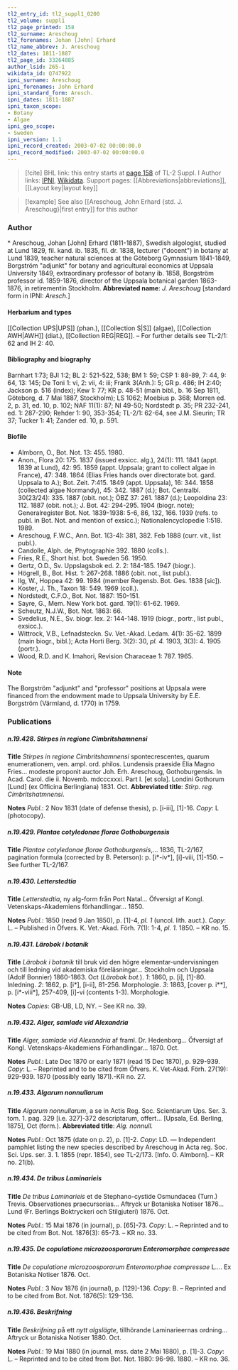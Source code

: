 ```yaml
---
tl2_entry_id: tl2_suppl1_0200
tl2_volume: suppl1
tl2_page_printed: 158
tl2_surname: Areschoug
tl2_forenames: Johan [John] Erhard
tl2_name_abbrev: J. Areschoug
tl2_dates: 1811-1887
tl2_page_id: 33264885
author_lsid: 265-1
wikidata_id: Q747922
ipni_surname: Areschoug
ipni_forenames: John Erhard
ipni_standard_form: Aresch.
ipni_dates: 1811-1887
ipni_taxon_scope: 
- Botany
- Algae
ipni_geo_scope: 
- Sweden
ipni_version: 1.1
ipni_record_created: 2003-07-02 00:00:00.0
ipni_record_modified: 2003-07-02 00:00:00.0
---
```


> [!cite] BHL link: this entry starts at [page 158](https://www.biodiversitylibrary.org/page/33264885) of TL-2 Suppl. I
> Author links: [IPNI](https://www.ipni.org/a/265-1), [Wikidata](https://www.wikidata.org/wiki/Q747922). Support pages: [[Abbreviations|abbreviations]], [[Layout key|layout key]]

> [!example] See also [[Areschoug, John Erhard {std. J. Areschoug}|first entry]] for this author

### Author

\* Areschoug, Johan \[John\] Erhard (1811-1887), Swedish algologist, studied at Lund 1829, fil. kand. ib. 1835, fil. dr. 1838, lecturer ("docent") in botany at Lund 1839, teacher natural sciences at the Göteborg Gymnasium 1841-1849, Borgström "adjunkt" for botany and agricultural economics at Uppsala University 1849, extraordinary professor of botany ib. 1858, Borgström professor id. 1859-1876, director of the Uppsala botanical garden 1863-1876, in retirementin Stockholm. 
**Abbreviated name**: *J. Areschoug* \[standard form in IPNI: *Aresch.*\]

#### Herbarium and types

[[Collection UPS|UPS]] (phan.), [[Collection S|S]] (algae), [[Collection AWH|AWH]] (diat.), [[Collection REG|REG]]. – For further details see TL-2/1: 62 and IH 2: 40.

#### Bibliography and biography

Barnhart 1:73; BJI 1:2; BL 2: 521-522, 538; BM 1: 59; CSP 1: 88-89, 7: 44, 9: 64, 13: 145; De Toni 1: vi, 2: vii, 4: iii; Frank 3(Anh.): 5; GR p. 486; IH 2:40; Jackson p. 516 (index); Kew 1: 77; KR p. 48-51 (main bibl., b. 16 Sep 1811, Göteborg, d. 7 Mai 1887, Stockholm); LS 1062; Moebius p. 368; Morren ed. 2, p. 31, ed. 10, p. 102; NAF 11(1): 87; NI 49-50; Nordstedt p. 35; PR 232-241, ed. 1: 287-290; Rehder 1: 90, 353-354; TL-2/1: 62-64, see J.M. Sieurin; TR 37; Tucker 1: 41; Zander ed. 10, p. 591.

#### Biofile

- Almborn, O., Bot. Not. 13: 455. 1980.
- Anon., Flora 20: 175. 1837 (issued exsicc. alg.), 24(1): 111. 1841 (appt. 1839 at Lund), 42: 95. 1859 (appt. Uppsala; grant to collect algae in France), 47: 348. 1864 (Elias Fries hands over directorate bot. gard. Uppsala to A.); Bot. Zeit. 7:415. 1849 (appt. Uppsala), 16: 344. 1858 (collected algae Normandy), 45: 342. 1887 (d.); Bot. Centralbl. 30(23/24): 335. 1887 (obit. not.); ÖBZ 37: 261. 1887 (d.); Leopoldina 23: 112. 1887 (obit. not.); J. Bot. 42: 294-295. 1904 (biogr. note); Generalregister Bot. Not. 1839-1938: 5-6, 86, 132, 166. 1939 (refs. to publ. in Bot. Not. and mention of exsicc.); Nationalencyclopedie 1:518. 1989.
- Areschoug, F.W.C., Ann. Bot. 1(3-4): 381, 382. Feb 1888 (curr. vit., list publ.).
- Candolle, Alph. de, Phytographie 392. 1880 (colls.).
- Fries, R.E., Short hist. bot. Sweden 56. 1950.
- Gertz, O.D., Sv. Uppslagsbok ed. 2. 2: 184-185. 1947 (biogr.).
- Högrell, B., Bot. Hist. 1: 267-268. 1886 (obit. not., list publ.).
- Ilg, W., Hoppea 42: 99. 1984 (member Regensb. Bot. Ges. 1838 \[sic\]).
- Koster, J. Th., Taxon 18: 549. 1969 (coll.).
- Nordstedt, C.F.O., Bot. Not. 1887: 150-151.
- Sayre, G., Mem. New York bot. gard. 19(1): 61-62. 1969.
- Scheutz, N.J.W., Bot. Not. 1863: 66.
- Svedelius, N.E., Sv. biogr. lex. 2: 144-148. 1919 (biogr., portr., list publ., exsicc.).
- Wittrock, V.B., Lefnadsteckn. Sv. Vet.-Akad. Ledam. 4(1): 35-62. 1899 (main biogr., bibl.); Acta Horti Berg. 3(2): 30, *pl. 4.* 1903, 3(3): 4. 1905 (portr.).
- Wood, R.D. and K. Imahori, Revision Characeae 1: 787. 1965.

#### Note

The Borgström "adjunkt" and "professor" positions at Uppsala were financed from the endowment made to Uppsala University by E.E. Borgström (Värmland, d. 1770) in 1759.

### Publications

##### n.19.428. Stirpes in regione Cimbritshamnensi

**Title**
*Stirpes in regione Cimbritshamnensi* spontecrescentes, quarum enumerationem, ven. ampl. ord. philos. Lundensis praeside Elia Magno Fries... modeste proponit auctor Joh. Erh. Areschoug, Gothoburgensis. In Acad. Carol. die ii. Novemb. mdcccxxxi. Part I. \[et sola\]. Londini Gothorum \[Lund\] (ex Officina Berlingiana) 1831. Oct.
**Abbreviated title**: *Stirp. reg. Cimbritshatmnensi*.

**Notes**
*Publ*.: 2 Nov 1831 (date of defense thesis), p. \[i-iii\], \[1\]-16. *Copy*: L (photocopy).

##### n.19.429. Plantae cotyledonae florae Gothoburgensis

**Title**
*Plantae cotyledonae florae Gothoburgensis*,... 1836, TL-2/167, pagination formula (corrected by B. Peterson): p. \[i\*-iv\*\], \[i\]-viii, \[1\]-150. – See further TL-2/167.

##### n.19.430. Letterstedtia

**Title**
*Letterstedtia*, ny alg-form från Port Natal... Öfversigt af Kongl. Vetenskaps-Akademiens förhandlingar... 1850.

**Notes**
*Publ*.: 1850 (read 9 Jan 1850), p. \[1\]-4, *pl. 1* (uncol. lith. auct.). *Copy*: L. – Published in Öfvers. K. Vet.-Akad. Förh. 7(1): 1-4, *pl. 1.* 1850. – KR no. 15.

##### n.19.431. Lärobok i botanik

**Title**
*Lärobok i botanik* till bruk vid den högre elementar-undervisningen och till ledning vid akademiska föreläsningar... Stockholm och Uppsala (Adolf Bonnier) 1860-1863. Oct (*Lärobok bot.*).
*1*: 1860, p. \[i\], \[1\]-80. Inledning.
*2*: 1862, p. \[i\*\], \[i-ii\], 81-256. Morphologie.
*3*: 1863, \[cover p. i\*\*\], p. \[i\*-viii\*\], 257-409, \[i\]-vi (contents 1-3). Morphologie.

**Notes**
*Copies*: GB-UB, LD, NY. – See KR no. 39.

##### n.19.432. Alger, samlade vid Alexandria

**Title**
*Alger, samlade vid Alexandria* af framl. Dr. Hedenborg... Öfversigt af Kongl. Vetenskaps-Akademiens Förhandlingar... 1870. Oct.

**Notes**
*Publ*.: Late Dec 1870 or early 1871 (read 15 Dec 1870), p. 929-939. *Copy*: L. – Reprinted and to be cited from Öfvers. K. Vet-Akad. Förh. 27(19): 929-939. 1870 (possibly early 1871).-KR no. 27.

##### n.19.433. Algarum nonnullarum

**Title**
*Algarum nonnullarum*, a se in Actis Reg. Soc. Scientiarum Ups. Ser. 3. tom. 1. pag. 329 \[i.e. 327\]-372 descriptarum, offert... \[Upsala, Ed. Berling, 1875\], Oct (form.).
**Abbreviated title**: *Alg. nonnull.*

**Notes**
*Publ*.: Oct 1875 (date on p. 2), p. \[1\]-2. *Copy*: LD. — Independent pamphlet listing the new species described by Areschoug in Acta reg. Soc. Sci. Ups. ser. 3. 1. 1855 (repr. 1854), see TL-2/173. \[Info. O. Almborn\]. – KR no. 21(b).

##### n.19.434. De tribus Laminarieis

**Title**
*De tribus Laminarieis* et de Stephano-cystide Osmundacea (Turn.) Trevis. Observationes praecursorias... Aftryck ur Botaniska Notiser 1876... Lund (Fr. Berlings Boktryckeri och Stilgjuteri) 1876. Oct.

**Notes**
*Publ*.: 15 Mai 1876 (in journal), p. \[65\]-73. *Copy*: L. – Reprinted and to be cited from Bot. Not. 1876(3): 65-73. – KR no. 33.

##### n.19.435. De copulatione microzoosporarum Enteromorphae compressae

**Title**
*De copulatione microzoosporarum Enteromorphae compressae* L.... Ex Botaniska Notiser 1876. Oct.

**Notes**
*Publ*.: 3 Nov 1876 (in journal), p. \[129\]-136. *Copy*: B. – Reprinted and to be cited from Bot. Not. 1876(5): 129-136.

##### n.19.436. Beskrifning

**Title**
*Beskrifning* på ett *nytt algslägte*, tillhörande Laminarieernas ordning... Aftryck ur Botaniska Notiser 1880. Oct.

**Notes**
*Publ*.: 19 Mai 1880 (in journal, mss. date 2 Mai 1880), p. \[1\]-3. *Copy*: L. – Reprinted and to be cited from Bot. Not. 1880: 96-98. 1880. – KR no. 36.

